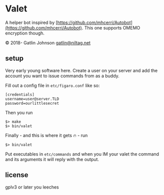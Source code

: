 Valet
===

A helper bot inspired by [https://github.com/mhcerri/Autobot](https://github.com/mhcerri/Autobot). This one supports OMEMO encryption though. 

© 2018- Gatlin Johnson <gatlin@niltag.net>




setup
---

Very early young software here. Create a user on your server and add the account you want to issue commands from as a buddy.

Fill out a config file in `etc/figaro.conf` like so:

```
[credentials]
username=user@server.TLD
password=ourlittlesecret
```

Then you run

    $> make
    $> bin/valet
    
    
Finally - and this is where it gets 🔥 - run 

    $> bin/valet

Put executables in `etc/commands` and when you IM your valet the command and its arguments it will reply with the output.

license
---

gplv3 or later you leeches
